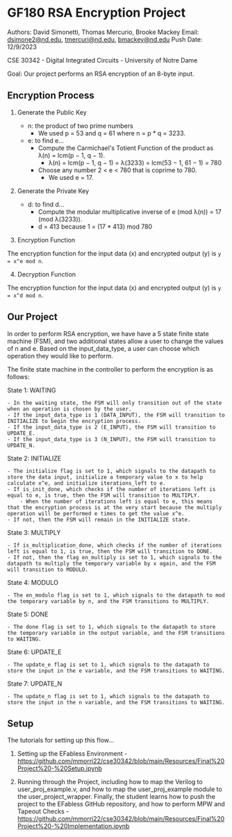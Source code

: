 # GF180 RSA Encryption Project

Authors: David Simonetti, Thomas Mercurio, Brooke Mackey
Email:  dsimone2@nd.edu, tmercuri@nd.edu, bmackey@nd.edu
Push Date: 12/9/2023

CSE 30342 - Digital Integrated Circuits - University of Notre Dame

Goal: Our project performs an RSA encryption of an 8-byte input. 

## Encryption Process

1) Generate the Public Key

    - n: the product of two prime numbers
        - We used p = 53 and q = 61 where n = p * q = 3233.
    - e: to find e...
        - Compute the Carmichael's Totient Function of the product as λ(n) = lcm(p − 1, q − 1).
            - λ(n) = lcm(p − 1, q − 1) = λ(3233) = lcm(53 − 1, 61 − 1) = 780
        - Choose any number 2 < e < 780 that is coprime to 780.
            - We used e = 17.

2) Generate the Private Key

    - d: to find d...
        - Compute the modular multiplicative inverse of e (mod λ(n)) = 17 (mod λ(3233)).
        - d = 413 because 1 = (17 * 413) mod 780

3) Encryption Function

The encryption function for the input data (x) and encrypted output (y) is `y = x^e mod n`.

4) Decryption Function

The encryption function for the input data (x) and encrypted output (y) is `y = x^d mod n`.

## Our Project

In order to perform RSA encryption, we have have a 5 state finite state machine (FSM), and two additional states allow a user to change the values of n and e. Based on the input_data_type, a user can choose which operation they would like to perform.

The finite state machine in the controller to perform the encryption is as follows:

State 1: WAITING

    - In the waiting state, the FSM will only transition out of the state when an operation is chosen by the user.
    - If the input_data_type is 1 (DATA_INPUT), the FSM will transition to INITIALIZE to begin the encryption process.
    - If the input_data_type is 2 (E_INPUT), the FSM will transition to UPDATE_E.
    - If the input_data_type is 3 (N_INPUT), the FSM will transition to UPDATE_N.

State 2: INITIALIZE

    - The initialize flag is set to 1, which signals to the datapath to store the data input, initialize a temporary value to x to help calculate x^e, and initialize iterations_left to e.
    - If is_init_done, which checks if the number of iterations left is equal to e, is true, then the FSM will transition to MULTIPLY.
        - When the number of iterations left is equal to e, this means that the encryption process is at the very start because the multiply operation will be performed e times to get the value x^e.
    - If not, then the FSM will remain in the INITIALIZE state.

State 3: MULTIPLY

    - If is_multiplication_done, which checks if the number of iterations left is equal to 1, is true, then the FSM will transition to DONE.
    - If not, then the flag en_multiply is set to 1, which signals to the datapath to multiply the temporary variable by x again, and the FSM will transition to MODULO.

State 4: MODULO

    - The en_modulo flag is set to 1, which signals to the datapath to mod the temporary variable by n, and the FSM transitions to MULTIPLY.

State 5: DONE

    - The done flag is set to 1, which signals to the datapath to store the temporary variable in the output variable, and the FSM transitions to WAITING.

State 6: UPDATE_E

    - The update_e flag is set to 1, which signals to the datapath to store the input in the e variable, and the FSM transitions to WAITING.

State 7: UPDATE_N

    - The update_n flag is set to 1, which signals to the datapath to store the input in the n variable, and the FSM transitions to WAITING.

## Setup

The tutorials for setting up this flow...

1) Setting up the EFabless Environment - https://github.com/mmorri22/cse30342/blob/main/Resources/Final%20Project%20-%20Setup.ipynb

2) Running through the Project, including how to map the Verilog to user_proj_example.v, and how to map the user_proj_example module to the user_project_wrapper. Finally, the student learns how to push the project to the EFabless GitHub repository, and how to perform MPW and Tapeout Checks - https://github.com/mmorri22/cse30342/blob/main/Resources/Final%20Project%20-%20Implementation.ipynb